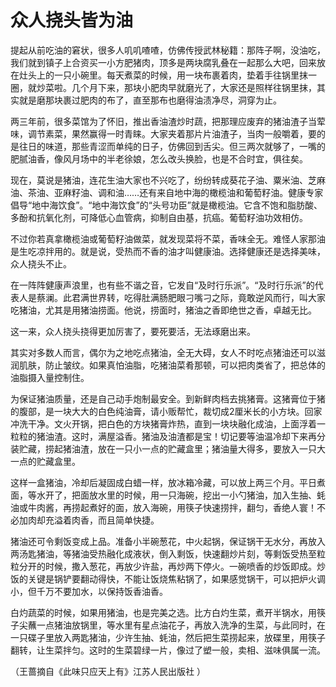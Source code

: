 # 众人挠头皆为油

提起从前吃油的窘状，很多人叽叽喳喳，仿佛传授武林秘籍：那阵子啊，没油吃，我们就到镇子上合资买一小方肥猪肉，顶多是两块腐乳叠在一起那么大吧，回来放在灶头上的一只小碗里。每天煮菜的时候，用一块布裹着肉，垫着手往锅里抹一圈，就炒菜啦。几个月下来，那块小肥肉早就磨光了，大家还是照样往锅里抹，其实就是磨那块裹过肥肉的布了，直至那布也磨得油渍净尽，洞穿为止。 

两三年前，很多菜馆为了怀旧，推出香油渣炒时蔬，把那理应废弃的猪油渣子当荤味，调节素菜，果然赢得一时青睐。大家夹着那片片油渣子，当肉一般嚼着，要的是往日的味道，那些青涩而单纯的日子，仿佛回到舌尖。但三两次就够了，一嘴的肥腻油香，像风月场中的半老徐娘，怎么改头换脸，也是不合时宜，俱往矣。 

现在，莫说是猪油，连花生油大家也不兴吃了，纷纷转成葵花子油、粟米油、芝麻油、茶油、亚麻籽油、调和油……还有来自地中海的橄榄油和葡萄籽油。健康专家倡导“地中海饮食”。“地中海饮食”的“头号功臣”就是橄榄油。它含不饱和脂肪酸、多酚和抗氧化剂，可降低心血管病，抑制自由基，抗癌。葡萄籽油功效相仿。 

不过你若真拿橄榄油或葡萄籽油做菜，就发现菜将不菜，香味全无。难怪人家那油是生吃凉拌用的。就是说，受热而不香的油才叫健康油。选择健康还是选择美味，众人挠头不止。 

在一阵阵健康声浪里，也有些不谐之音，它发自“及时行乐派”。“及时行乐派”的代表人是蔡澜。此君满世界转，吃得肚满肠肥眼刁嘴刁之际，竟敢逆风而行，叫大家吃猪油，尤其是用猪油捞面。他说，捞面时，猪油之香即绝世之香，卓越无比。 

这一来，众人挠头挠得更加厉害了，要死要活，无法琢磨出来。 

其实对多数人而言，偶尔为之地吃点猪油，全无大碍，女人不时吃点猪油还可以滋润肌肤，防止皱纹。如果真怕油脂，吃猪油菜肴那顿，可以把肉类省了，把总体的油脂摄入量控制住。 

为保证猪油质量，还是自己动手炮制最安全。到新鲜肉档去挑猪膏。这猪膏位于猪的腹部，是一块大大的白色纯油膏，请小贩帮忙，裁切成2厘米长的小方块。回家冲洗干净。文火开锅，把白色的方块猪膏炸热，直到一块块融化成油，上面浮着一粒粒的猪油渣。这时，满屋溢香。猪油及油渣都是宝！切记要等油温冷却下来再分装贮藏，捞起猪油渣，放在一只小一点的贮藏盒里；猪油量大得多，要放入一只大一点的贮藏盒里。 

这样一盒猪油，冷却后凝固成白蜡一样，放冰箱冷藏，可以放上两三个月。平日煮面，等水开了，把面放水里的时候，用一只海碗，挖出一小勺猪油，加入生抽、蚝油或牛肉酱，再捞起煮好的面，放入海碗，用筷子快速捞拌，翻匀，香绝人寰！不必加肉却充溢着肉香，而且简单快捷。 

猪油还可令剩饭变成上品。准备小半碗葱花，中火起锅，保证锅干无水分，再放入两汤匙猪油，等猪油受热融化成液状，倒入剩饭，快速翻炒片刻，等剩饭受热至粒粒分开的时候，撒入葱花，再放少许盐，再炒两下停火。一碗喷香的炒饭即成。炒饭的关键是锅铲要翻动得快，不能让饭烧焦粘锅了，如果感觉锅干，可以把炉火调小，但千万不要加水，以保持饭香油香。 

白灼蔬菜的时候，如果用猪油，也是完美之选。比方白灼生菜，煮开半锅水，用筷子尖蘸一点猪油放锅里，等水里有星点油花子，再放入洗净的生菜，与此同时，在一只碟子里放入两匙猪油，少许生抽、蚝油，然后把生菜捞起来，放碟里，用筷子翻转，让生菜拌匀。这时的生菜碧绿一片，像过了塑一般，卖相、滋味俱属一流。 

（王蔷摘自《此味只应天上有》江苏人民出版社 ）